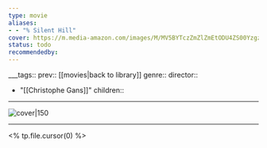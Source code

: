 ```yaml
---
type: movie
aliases:
- - "% Silent Hill"
cover: https://m.media-amazon.com/images/M/MV5BYTczZmZlZmEtODU4ZS00YzgzLThiMDUtMGE0ZmJhYzdhZGY5XkEyXkFqcGc@._V1_SX300.jpg
status: todo
recommendedby:
---
```

___tags:: prev:: [[movies|back to library]]
genre::
director:: 
  - "[[Christophe Gans]]"
children::
___
![cover|150](https://m.media-amazon.com/images/M/MV5BYTczZmZlZmEtODU4ZS00YzgzLThiMDUtMGE0ZmJhYzdhZGY5XkEyXkFqcGc@._V1_SX300.jpg)
___
<% tp.file.cursor(0) %>
